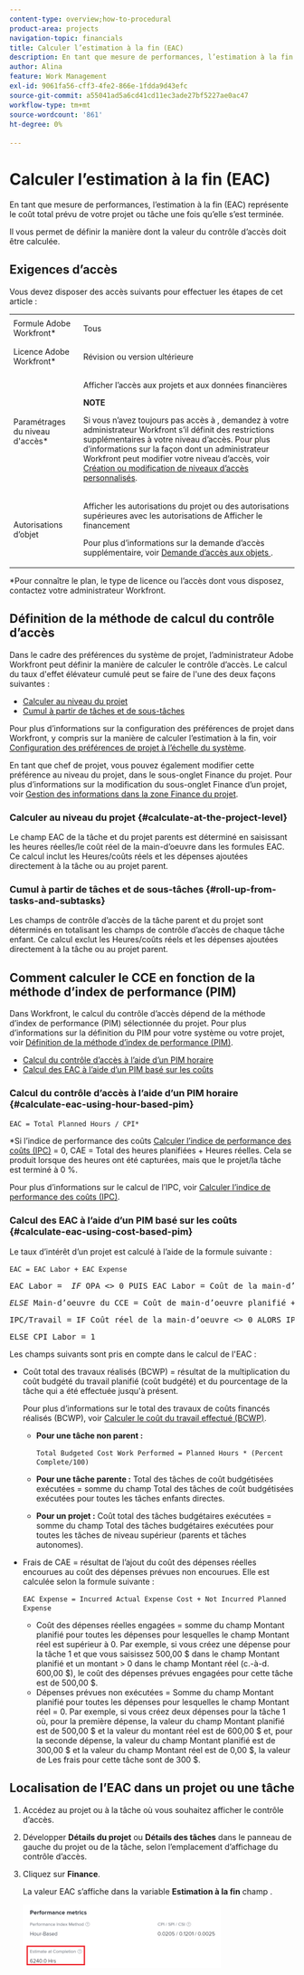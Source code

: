 ```yaml
---
content-type: overview;how-to-procedural
product-area: projects
navigation-topic: financials
title: Calculer l’estimation à la fin (EAC)
description: En tant que mesure de performances, l’estimation à la fin (EAC) représente le coût total prévu de votre projet ou tâche une fois qu’elle s’est terminée.
author: Alina
feature: Work Management
exl-id: 9061fa56-cff3-4fe2-866e-1fdda9d43efc
source-git-commit: a55041ad5a6cd41cd11ec3ade27bf5227ae0ac47
workflow-type: tm+mt
source-wordcount: '861'
ht-degree: 0%

---
```


# Calculer l’estimation à la fin (EAC)

<!--
<p data-mc-conditions="QuicksilverOrClassic.Draft mode">(NOTE: Linked to the product. Do not change link!) </p>
-->

En tant que mesure de performances, l’estimation à la fin (EAC) représente le coût total prévu de votre projet ou tâche une fois qu’elle s’est terminée.

Il vous permet de définir la manière dont la valeur du contrôle d’accès doit être calculée. 

## Exigences d’accès

Vous devez disposer des accès suivants pour effectuer les étapes de cet article :

<table style="table-layout:auto"> 
 <col> 
 <col> 
 <tbody> 
  <tr> 
   <td role="rowheader">Formule Adobe Workfront*</td> 
   <td> <p>Tous</p> </td> 
  </tr> 
  <tr> 
   <td role="rowheader">Licence Adobe Workfront*</td> 
   <td> <p>Révision ou version ultérieure</p> </td> 
  </tr> 
  <tr> 
   <td role="rowheader">Paramétrages du niveau d'accès*</td> 
   <td> <p>Afficher l’accès aux projets et aux données financières</p> <p><b>NOTE</b>

Si vous n’avez toujours pas accès à , demandez à votre administrateur Workfront s’il définit des restrictions supplémentaires à votre niveau d’accès. Pour plus d’informations sur la façon dont un administrateur Workfront peut modifier votre niveau d’accès, voir <a href="../../../administration-and-setup/add-users/configure-and-grant-access/create-modify-access-levels.md" class="MCXref xref">Création ou modification de niveaux d’accès personnalisés</a>.</p> </td>
</tr> 
  <tr> 
   <td role="rowheader">Autorisations d’objet</td> 
   <td> <p>Afficher les autorisations du projet ou des autorisations supérieures avec les autorisations de Afficher le financement</p> <p>Pour plus d’informations sur la demande d’accès supplémentaire, voir <a href="../../../workfront-basics/grant-and-request-access-to-objects/request-access.md" class="MCXref xref">Demande d’accès aux objets </a>.</p> </td> 
  </tr> 
 </tbody> 
</table>

&#42;Pour connaître le plan, le type de licence ou l’accès dont vous disposez, contactez votre administrateur Workfront.

## Définition de la méthode de calcul du contrôle d’accès

Dans le cadre des préférences du système de projet, l’administrateur Adobe Workfront peut définir la manière de calculer le contrôle d’accès. Le calcul du taux d&#39;effet élévateur cumulé peut se faire de l&#39;une des deux façons suivantes :

* [Calculer au niveau du projet](#calculate-at-the-project-level)
* [Cumul à partir de tâches et de sous-tâches](#roll-up-from-tasks-and-subtasks)

Pour plus d’informations sur la configuration des préférences de projet dans Workfront, y compris sur la manière de calculer l’estimation à la fin, voir [Configuration des préférences de projet à l’échelle du système](../../../administration-and-setup/set-up-workfront/configure-system-defaults/set-project-preferences.md).

En tant que chef de projet, vous pouvez également modifier cette préférence au niveau du projet, dans le sous-onglet Finance du projet. Pour plus d’informations sur la modification du sous-onglet Finance d’un projet, voir [Gestion des informations dans la zone Finance du projet](../../../manage-work/projects/project-finances/manage-project-finance-area.md).

### Calculer au niveau du projet {#calculate-at-the-project-level}

Le champ EAC de la tâche et du projet parents est déterminé en saisissant les heures réelles/le coût réel de la main-d’oeuvre dans les formules EAC. Ce calcul inclut les Heures/coûts réels et les dépenses ajoutées directement à la tâche ou au projet parent.

### Cumul à partir de tâches et de sous-tâches {#roll-up-from-tasks-and-subtasks}

Les champs de contrôle d’accès de la tâche parent et du projet sont déterminés en totalisant les champs de contrôle d’accès de chaque tâche enfant. Ce calcul exclut les Heures/coûts réels et les dépenses ajoutées directement à la tâche ou au projet parent.

## Comment calculer le CCE en fonction de la méthode d’index de performance (PIM)

Dans Workfront, le calcul du contrôle d’accès dépend de la méthode d’index de performance (PIM) sélectionnée du projet. Pour plus d’informations sur la définition du PIM pour votre système ou votre projet, voir [Définition de la méthode d’index de performance (PIM)](../../../manage-work/projects/project-finances/set-pim.md).

* [Calcul du contrôle d’accès à l’aide d’un PIM horaire](#calculate-eac-using-hour-based-pim)
* [Calcul des EAC à l’aide d’un PIM basé sur les coûts](#calculate-eac-using-cost-based-pim)

### Calcul du contrôle d’accès à l’aide d’un PIM horaire {#calculate-eac-using-hour-based-pim}

```
EAC = Total Planned Hours / CPI*
```

&#42;Si l’indice de performance des coûts [Calculer l’indice de performance des coûts (IPC)](../../../manage-work/projects/project-finances/calculate-cpi.md) = 0, CAE = Total des heures planifiées + Heures réelles. Cela se produit lorsque des heures ont été capturées, mais que le projet/la tâche est terminé à 0 %.

Pour plus d’informations sur le calcul de l’IPC, voir [Calculer l’indice de performance des coûts (IPC)](../../../manage-work/projects/project-finances/calculate-cpi.md).

### Calcul des EAC à l’aide d’un PIM basé sur les coûts {#calculate-eac-using-cost-based-pim}

Le taux d’intérêt d’un projet est calculé à l’aide de la formule suivante :

```
EAC = EAC Labor + EAC Expense 
```

<pre>EAC Labor =  <em>IF</em> OPA &lt;&gt; 0 PUIS EAC Labor = Coût de la main-d’oeuvre prévu/OPC Labor</pre><pre><em>ELSE</em> Main-d’oeuvre du CCE = Coût de main-d’oeuvre planifié + coût de main-d’oeuvre réel</pre><pre>IPC/Travail = IF Coût réel de la main-d’oeuvre &lt;&gt; 0 ALORS IPC/Main-d’oeuvre = TotalBudgetCostWorkPerformance / Coût réel de la main-d’oeuvre</pre><pre>ELSE CPI Labor = 1 </pre>Les champs suivants sont pris en compte dans le calcul de l'EAC :

* Coût total des travaux réalisés (BCWP) = résultat de la multiplication du coût budgété du travail planifié (coût budgété) et du pourcentage de la tâche qui a été effectuée jusqu&#39;à présent.

   Pour plus d’informations sur le total des travaux de coûts financés réalisés (BCWP), voir [Calculer le coût du travail effectué (BCWP)](../../../manage-work/projects/project-finances/calculate-bcwp.md).

   * **Pour une tâche non parent :**

      ```
      Total Budgeted Cost Work Performed = Planned Hours * (Percent Complete/100)
      ```

   * **Pour une tâche parente :**
Total des tâches de coût budgétisées exécutées = somme du champ Total des tâches de coût budgétisées exécutées pour toutes les tâches enfants directes.

   * **Pour un projet :**
Coût total des tâches budgétaires exécutées = somme du champ Total des tâches budgétaires exécutées pour toutes les tâches de niveau supérieur (parents et tâches autonomes). 

* Frais de CAE = résultat de l’ajout du coût des dépenses réelles encourues au coût des dépenses prévues non encourues. Elle est calculée selon la formule suivante :

   ```
   EAC Expense = Incurred Actual Expense Cost + Not Incurred Planned Expense
   ```

   * Coût des dépenses réelles engagées = somme du champ Montant planifié pour toutes les dépenses pour lesquelles le champ Montant réel est supérieur à 0. Par exemple, si vous créez une dépense pour la tâche 1 et que vous saisissez 500,00 $ dans le champ Montant planifié et un montant > 0 dans le champ Montant réel (c.-à-d. 600,00 $), le coût des dépenses prévues engagées pour cette tâche est de 500,00 $.
   * Dépenses prévues non exécutées = Somme du champ Montant planifié pour toutes les dépenses pour lesquelles le champ Montant réel = 0. Par exemple, si vous créez deux dépenses pour la tâche 1 où, pour la première dépense, la valeur du champ Montant planifié est de 500,00 $ et la valeur du montant réel est de 600,00 $ et, pour la seconde dépense, la valeur du champ Montant planifié est de 300,00 $ et la valeur du champ Montant réel est de 0,00 $, la valeur de Les frais pour cette tâche sont de 300 $. 

## Localisation de l’EAC dans un projet ou une tâche

1. Accédez au projet ou à la tâche où vous souhaitez afficher le contrôle d’accès.
1. Développer **Détails du projet** ou **Détails des tâches** dans le panneau de gauche du projet ou de la tâche, selon l’emplacement d’affichage du contrôle d’accès.

1. Cliquez sur **Finance**. 

   La valeur EAC s’affiche dans la variable **Estimation à la fin** champ .

   ![](assets/eac-highlighted-on-project-350x112.png)
